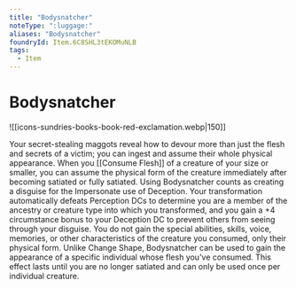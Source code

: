 ```yaml
---
title: "Bodysnatcher"
noteType: ":luggage:"
aliases: "Bodysnatcher"
foundryId: Item.6C8SHL3tEKOMuNLB
tags:
  - Item
---
```


# Bodysnatcher
![[icons-sundries-books-book-red-exclamation.webp|150]]

Your secret-stealing maggots reveal how to devour more than just the flesh and secrets of a victim; you can ingest and assume their whole physical appearance. When you [[Consume Flesh]] of a creature of your size or smaller, you can assume the physical form of the creature immediately after becoming satiated or fully satiated. Using Bodysnatcher counts as creating a disguise for the Impersonate use of Deception. Your transformation automatically defeats Perception DCs to determine you are a member of the ancestry or creature type into which you transformed, and you gain a +4 circumstance bonus to your Deception DC to prevent others from seeing through your disguise. You do not gain the special abilities, skills, voice, memories, or other characteristics of the creature you consumed, only their physical form. Unlike Change Shape, Bodysnatcher can be used to gain the appearance of a specific individual whose flesh you've consumed. This effect lasts until you are no longer satiated and can only be used once per individual creature.
